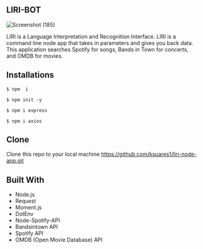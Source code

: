 ## LIRI-BOT
![Screenshot (185)](https://user-images.githubusercontent.com/44280043/81571367-dd334880-936f-11ea-925f-7ff89d458d62.png)

LIRI is a Language Interpretation and Recognition Interface. LIRI is a command line node app that takes in parameters and gives you back data. This application searches Spotify for songs, Bands in Town for concerts, and OMDB for movies. 
 

## Installations
```$ npm  i ```

 ```$ npm init -y ```
 
 ``` $ npm i express ```
 
 ```$ npm i axios ```
 
 ## Clone
Clone this repo to your local machine https://github.com/ksuares1/liri-node-app.git
 

## Built With 
 - Node.js
- Request
- Moment.js 
- DotEnv 
- Node-Spotify-API 
- Bandsintown API
- Spotify API
- OMDB (Open Movie Database) API
